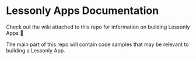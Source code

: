 # Lessonly Apps Documentation

Check out the wiki attached to this repo for information on building Lessonly Apps :tada:

The main part of this repo will contain code samples that may be relevant to building a Lessonly App.

